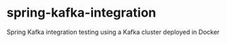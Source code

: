 # spring-kafka-integration
Spring Kafka integration testing using a Kafka cluster deployed in Docker
